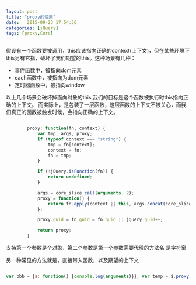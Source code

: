 ```yaml
---
layout: post
title: "proxy的使用"
date:   2015-09-23 17:54:36
categories: [jQuery]
tags: [proxy,Core]
---
```


假设有一个函数要被调用，this应该指向正确的context(上下文)，但在某些环境下this另有它指，破坏了我们期望的this。这种场景有几种：

* 事件函数中，被指向dom元素
* each函数中，被指向为dom元素
* 定时器函数中，被指向window

以上几个场景会破坏掉面向对象的this,我们的目标是这个函数被执行时this指向正确的上下文。
而实际上，是包装了一层函数，这层函数的上下文不被关心，而我们真正的函数被触发时候，会指向正确的上下文。

```js

 		proxy: function(fn, context) {
            var tmp, args, proxy;
            if (typeof context === "string") {
                tmp = fn[context];
                context = fn;
                fn = tmp;
            }

            if (!jQuery.isFunction(fn)) {
                return undefined;
            }

            args = core_slice.call(arguments, 2);
            proxy = function() {
                return fn.apply(context || this, args.concat(core_slice.call(arguments)));
            };

            proxy.guid = fn.guid = fn.guid || jQuery.guid++;

            return proxy;
        }

```

支持第一个参数是个对象，第二个参数是第一个参数需要代理的方法名 是字符窜

另一种常见的方法就是，直接带入函数，以及期望的上下文


```js

var bbb = {a: function() {console.log(arguments)}}; var temp = $.proxy(bbb, 'a', '2'); temp('1')

```
